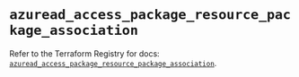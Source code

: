 # `azuread_access_package_resource_package_association`

Refer to the Terraform Registry for docs: [`azuread_access_package_resource_package_association`](https://registry.terraform.io/providers/hashicorp/azuread/3.2.0/docs/resources/access_package_resource_package_association).
